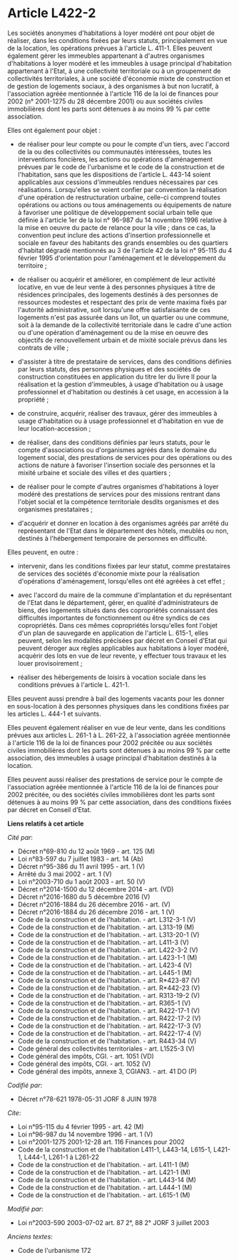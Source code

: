 # Article L422-2

Les sociétés anonymes d'habitations à loyer modéré ont pour objet de réaliser, dans les conditions fixées par leurs statuts,
principalement en vue de la location, les opérations prévues à l'article L. 411-1. Elles peuvent également gérer les
immeubles appartenant à d'autres organismes d'habitations à loyer modéré et les immeubles à usage principal d'habitation
appartenant à l'Etat, à une collectivité territoriale ou à un groupement de collectivités territoriales, à une société
d'économie mixte de construction et de gestion de logements sociaux, à des organismes à but non lucratif, à l'association
agréée mentionnée à l'article 116 de la loi de finances pour 2002 (n° 2001-1275 du 28 décembre 2001) ou aux sociétés civiles
immobilières dont les parts sont détenues à au moins 99 % par cette association.

Elles ont également pour objet :

- de réaliser pour leur compte ou pour le compte d'un tiers, avec l'accord de la ou des collectivités ou communautés
intéressées, toutes les interventions foncières, les actions ou opérations d'aménagement prévues par le code de l'urbanisme
et le code de la construction et de l'habitation, sans que les dispositions de l'article L. 443-14 soient applicables aux
cessions d'immeubles rendues nécessaires par ces réalisations. Lorsqu'elles se voient confier par convention la réalisation
d'une opération de restructuration urbaine, celle-ci comprend toutes opérations ou actions ou tous aménagements ou
équipements de nature à favoriser une politique de développement social urbain telle que définie à l'article 1er de la loi n°
96-987 du 14 novembre 1996 relative à la mise en oeuvre du pacte de relance pour la ville ; dans ce cas, la convention peut
inclure des actions d'insertion professionnelle et sociale en faveur des habitants des grands ensembles ou des quartiers
d'habitat dégradé mentionnés au 3 de l'article 42 de la loi n° 95-115 du 4 février 1995 d'orientation pour l'aménagement et
le développement du territoire ;

- de réaliser ou acquérir et améliorer, en complément de leur activité locative, en vue de leur vente à des personnes
physiques à titre de résidences principales, des logements destinés à des personnes de ressources modestes et respectant des
prix de vente maxima fixés par l'autorité administrative, soit lorsqu'une offre satisfaisante de ces logements n'est pas
assurée dans un îlot, un quartier ou une commune, soit à la demande de la collectivité territoriale dans le cadre d'une
action ou d'une opération d'aménagement ou de la mise en oeuvre des objectifs de renouvellement urbain et de mixité sociale
prévus dans les contrats de ville ;

- d'assister à titre de prestataire de services, dans des conditions définies par leurs statuts, des personnes physiques et
des sociétés de construction constituées en application du titre Ier du livre II pour la réalisation et la gestion
d'immeubles, à usage d'habitation ou à usage professionnel et d'habitation ou destinés à cet usage, en accession à la
propriété ;

- de construire, acquérir, réaliser des travaux, gérer des immeubles à usage d'habitation ou à usage professionnel et
d'habitation en vue de leur location-accession ;

- de réaliser, dans des conditions définies par leurs statuts, pour le compte d'associations ou d'organismes agréés dans le
domaine du logement social, des prestations de services pour des opérations ou des actions de nature à favoriser l'insertion
sociale des personnes et la mixité urbaine et sociale des villes et des quartiers ;

- de réaliser pour le compte d'autres organismes d'habitations à loyer modéré des prestations de services pour des missions
rentrant dans l'objet social et la compétence territoriale desdits organismes et des organismes prestataires ;

- d'acquérir et donner en location à des organismes agréés par arrêté du représentant de l'Etat dans le département des
hôtels, meublés ou non, destinés à l'hébergement temporaire de personnes en difficulté.

Elles peuvent, en outre :

- intervenir, dans les conditions fixées par leur statut, comme prestataires de services des sociétés d'économie mixte pour
la réalisation d'opérations d'aménagement, lorsqu'elles ont été agréées à cet effet ;

- avec l'accord du maire de la commune d'implantation et du représentant de l'Etat dans le département, gérer, en qualité
d'administrateurs de biens, des logements situés dans des copropriétés connaissant des difficultés importantes de
fonctionnement ou être syndics de ces copropriétés. Dans ces mêmes copropriétés lorsqu'elles font l'objet d'un plan de
sauvegarde en application de l'article L. 615-1, elles peuvent, selon les modalités précisées par décret en Conseil d'Etat
qui peuvent déroger aux règles applicables aux habitations à loyer modéré, acquérir des lots en vue de leur revente, y
effectuer tous travaux et les louer provisoirement ;

- réaliser des hébergements de loisirs à vocation sociale dans les conditions prévues à l'article L. 421-1.

Elles peuvent aussi prendre à bail des logements vacants pour les donner en sous-location à des personnes physiques dans les
conditions fixées par les articles L. 444-1 et suivants.

Elles peuvent également réaliser en vue de leur vente, dans les conditions prévues aux articles L. 261-1 à L. 261-22, à
l'association agréée mentionnée à l'article 116 de la loi de finances pour 2002 précitée ou aux sociétés civiles immobilières
dont les parts sont détenues à au moins 99 % par cette association, des immeubles à usage principal d'habitation destinés à
la location.

Elles peuvent aussi réaliser des prestations de service pour le compte de l'association agréée mentionnée à l'article 116 de
la loi de finances pour 2002 précitée, ou des sociétés civiles immobilières dont les parts sont détenues à au moins 99 % par
cette association, dans des conditions fixées par décret en Conseil d'Etat.

**Liens relatifs à cet article**

_Cité par_:

  - Décret n°69-810 du 12 août 1969 - art. 125 (M)
  - Loi n°83-597 du 7 juillet 1983 - art. 14 (Ab)
  - Décret n°95-386 du 11 avril 1995 - art. 1 (V)
  - Arrêté du 3 mai 2002 - art. 1 (V)
  - Loi n°2003-710 du 1 août 2003 - art. 50 (V)
  - Décret n°2014-1500 du 12 décembre 2014 - art. (VD)
  - Décret n°2016-1680 du 5 décembre 2016 (V)
  - Décret n°2016-1884 du 26 décembre 2016 - art. (V)
  - Décret n°2016-1884 du 26 décembre 2016 - art. 1 (V)
  - Code de la construction et de l'habitation. - art. L312-3-1 (V)
  - Code de la construction et de l'habitation. - art. L313-19 (M)
  - Code de la construction et de l'habitation. - art. L313-20-1 (V)
  - Code de la construction et de l'habitation. - art. L411-3 (V)
  - Code de la construction et de l'habitation. - art. L422-3-2 (V)
  - Code de la construction et de l'habitation. - art. L423-1-1 (M)
  - Code de la construction et de l'habitation. - art. L423-4 (V)
  - Code de la construction et de l'habitation. - art. L445-1 (M)
  - Code de la construction et de l'habitation. - art. R*423-87 (V)
  - Code de la construction et de l'habitation. - art. R*442-23 (V)
  - Code de la construction et de l'habitation. - art. R313-19-2 (V)
  - Code de la construction et de l'habitation. - art. R365-1 (V)
  - Code de la construction et de l'habitation. - art. R422-17-1 (V)
  - Code de la construction et de l'habitation. - art. R422-17-2 (V)
  - Code de la construction et de l'habitation. - art. R422-17-3 (V)
  - Code de la construction et de l'habitation. - art. R422-17-4 (V)
  - Code de la construction et de l'habitation. - art. R443-34 (V)
  - Code général des collectivités territoriales - art. L1525-3 (V)
  - Code général des impôts, CGI. - art. 1051 (VD)
  - Code général des impôts, CGI. - art. 1052 (V)
  - Code général des impôts, annexe 3, CGIAN3. - art. 41 DO (P)

_Codifié par_:

  - Décret n°78-621 1978-05-31 JORF 8 JUIN 1978

_Cite_:

  - Loi n°95-115 du 4 février 1995 - art. 42 (M)
  - Loi n°96-987 du 14 novembre 1996 - art. 1 (V)
  - Loi n°2001-1275 2001-12-28 art. 116 Finances pour 2002
  - Code de la construction et de l'habitation L411-1, L443-14, L615-1, L421-1, L444-1, L261-1 à L261-22
  - Code de la construction et de l'habitation. - art. L411-1 (M)
  - Code de la construction et de l'habitation. - art. L421-1 (M)
  - Code de la construction et de l'habitation. - art. L443-14 (M)
  - Code de la construction et de l'habitation. - art. L444-1 (M)
  - Code de la construction et de l'habitation. - art. L615-1 (M)

_Modifié par_:

  - Loi n°2003-590 2003-07-02 art. 87 2°, 88 2° JORF 3 juillet 2003

_Anciens textes_:

  - Code de l'urbanisme 172
